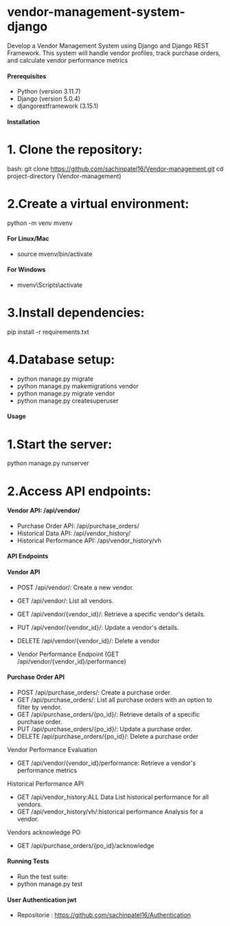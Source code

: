 # vendor-management-system-django
Develop a Vendor Management System using Django and Django REST Framework. This system will handle vendor profiles, track purchase orders, and calculate vendor performance metrics

#### Prerequisites
- Python (version 3.11.7)
- Django (version 5.0.4)
- djangorestframework (3.15.1)
#### Installation
# 1. Clone the repository:
bash:
git clone https://github.com/sachinpatel16/Vendor-management.git
cd project-directory (Vendor-management)

# 2.Create a virtual environment:
python -m venv mvenv

#### For Linux/Mac
- source mvenv/bin/activate 
#### For Windows
- mvenv\Scripts\activate 

# 3.Install dependencies:
pip install -r requirements.txt

# 4.Database setup:
- python manage.py migrate
- python manage.py makemigrations vendor
- python manage.py migrate vendor
- python manage.py createsuperuser

#### Usage
# 1.Start the server:
python manage.py runserver

# 2.Access API endpoints:
#### Vendor API: /api/vendor/

- Purchase Order API: /api/purchase_orders/
- Historical Data API: /api/vendor_history/
- Historical Performance API: /api/vendor_history/vh

#### API Endpoints
#### Vendor API
- POST /api/vendor/: Create a new vendor.
- GET /api/vendor/: List all vendors.
- GET /api/vendor/{vendor_id}/: Retrieve a specific vendor's details.
- PUT /api/vendor/{vendor_id}/: Update a vendor's details.
- DELETE /api/vendor/{vendor_id}/: Delete a vendor

- Vendor Performance Endpoint (GET /api/vendor/{vendor_id}/performance)

#### Purchase Order API
- POST /api/purchase_orders/: Create a purchase order.
- GET /api/purchase_orders/: List all purchase orders with an option to filter by vendor.
- GET /api/purchase_orders/{po_id}/: Retrieve details of a specific purchase order.
- PUT /api/purchase_orders/{po_id}/: Update a purchase order.
- DELETE /api/purchase_orders/{po_id}/: Delete a purchase order

Vendor Performance Evaluation
- GET /api/vendor/{vendor_id}/performance: Retrieve a vendor's performance metrics

Historical Performance API
- GET /api/vendor_history:ALL Data List historical performance for all vendors.
- GET /api/vendor_history/vh/:historical performance Analysis for a vendor.

Vendors acknowledge PO
- GET /api/purchase_orders/{po_id}/acknowledge 

#### Running Tests

- Run the test suite:
- python manage.py test


#### User Authentication jwt 

- Repositorie : https://github.com/sachinpatel16/Authentication